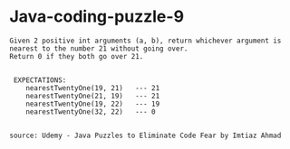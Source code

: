 # Java-coding-puzzle-9

	Given 2 positive int arguments (a, b), return whichever argument is 
	nearest to the number 21 without going over.
	Return 0 if they both go over 21. 


	 EXPECTATIONS:
		nearestTwentyOne(19, 21)   --- 21 
		nearestTwentyOne(21, 19)   --- 21 
		nearestTwentyOne(19, 22)   --- 19 
		nearestTwentyOne(32, 22)   --- 0 
    
    
    source: Udemy - Java Puzzles to Eliminate Code Fear by Imtiaz Ahmad 

